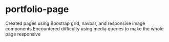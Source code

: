 # portfolio-page
Created pages using Boostrap grid, navbar, and responsive image components
Encountered difficulty using media queries to make the whole page responsive
